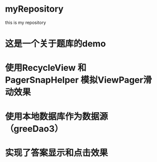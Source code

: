 # myRepository
this is my repository
# 这是一个关于题库的demo

# 使用RecycleView 和 PagerSnapHelper 模拟ViewPager滑动效果

# 使用本地数据库作为数据源（greeDao3）

# 实现了答案显示和点击效果

